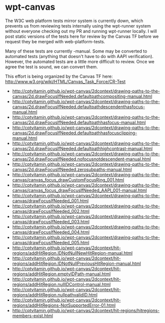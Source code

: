 wpt-canvas
==========

The W3C web platform tests mirror system is currently down, which prevents us from reviewing tests internally using the wpt-runner system without everyone checking out my PR and running wpt-runner locally.  I will post static versions of the tests here for review by the Canvas TF before we request they be merged with web-platform-tests.

Many of these tests are currently -manual.  Some may be converted to automated tests (anything that doesn't have to do with AAPI verification).  However, the automated tests are a little more difficult to review.  Once we agree the test is sound, we can convert them.

This effort is being organized by the Canvas TF here: http://www.w3.org/wiki/HTML/Canvas_Task_Force/CR-Test

* http://cptvitamin.github.io/wpt-canvas/2dcontext/drawing-paths-to-the-canvas/2d.drawFocusIfNeeded.defaultpathcompositing-manual.html
* http://cptvitamin.github.io/wpt-canvas/2dcontext/drawing-paths-to-the-canvas/2d.drawFocusIfNeeded.defaultpathdescendenthasfocus-manual.html
* http://cptvitamin.github.io/wpt-canvas/2dcontext/drawing-paths-to-the-canvas/2d.drawFocusIfNeeded.defaultpathhasfocus-manual.html
* http://cptvitamin.github.io/wpt-canvas/2dcontext/drawing-paths-to-the-canvas/2d.drawFocusIfNeeded.defaultpathhasfocusclipping-manual.html
* http://cptvitamin.github.io/wpt-canvas/2dcontext/drawing-paths-to-the-canvas/2d.drawFocusIfNeeded.defaultpathhighcontrast-manual.html
* http://cptvitamin.github.io/wpt-canvas/2dcontext/drawing-paths-to-the-canvas/2d.drawFocusIfNeeded.nofocusnotdescendent-manual.html
* http://cptvitamin.github.io/wpt-canvas/2dcontext/drawing-paths-to-the-canvas/2d.drawFocusIfNeeded.zerosubpaths-manual.html
* http://cptvitamin.github.io/wpt-canvas/2dcontext/drawing-paths-to-the-canvas/canvas_focus_drawCustomFocusRing_001.html
* http://cptvitamin.github.io/wpt-canvas/2dcontext/drawing-paths-to-the-canvas/canvas_focus_drawFocusIfNeeded_AAPI_001-manual.html
* http://cptvitamin.github.io/wpt-canvas/2dcontext/drawing-paths-to-the-canvas/drawFocusIfNeeded_001.html
* http://cptvitamin.github.io/wpt-canvas/2dcontext/drawing-paths-to-the-canvas/drawFocusIfNeeded_002.html
* http://cptvitamin.github.io/wpt-canvas/2dcontext/drawing-paths-to-the-canvas/drawFocusIfNeeded_003.html
* http://cptvitamin.github.io/wpt-canvas/2dcontext/drawing-paths-to-the-canvas/drawFocusIfNeeded_004.html
* http://cptvitamin.github.io/wpt-canvas/2dcontext/drawing-paths-to-the-canvas/drawFocusIfNeeded_005.html
* http://cptvitamin.github.io/wpt-canvas/2dcontext/hit-regions/addHitRegion.IDNotNullNewHitRegion-manual.html
* http://cptvitamin.github.io/wpt-canvas/2dcontext/hit-regions/addHitRegion.IDNotNullPreviousHitRegion-manual.html
* http://cptvitamin.github.io/wpt-canvas/2dcontext/hit-regions/addHitRegion.emptyIDPath-manual.html
* http://cptvitamin.github.io/wpt-canvas/2dcontext/hit-regions/addHitRegion.nullIDControl-manual.html
* http://cptvitamin.github.io/wpt-canvas/2dcontext/hit-regions/addHitRegion.nullpathvalidID.html
* http://cptvitamin.github.io/wpt-canvas/2dcontext/hit-regions/addHitRegions-NotSupportedError-01.html
* http://cptvitamin.github.io/wpt-canvas/2dcontext/hit-regions/hitregions-members-exist.html
